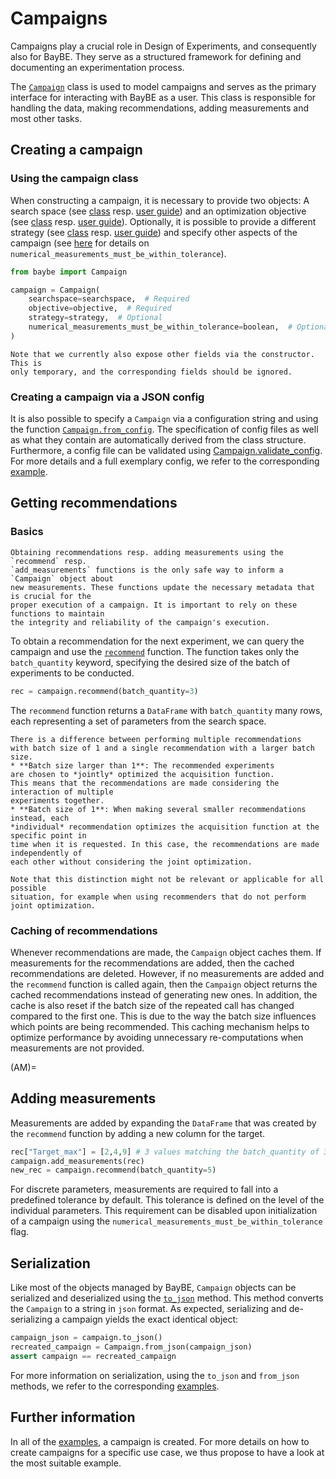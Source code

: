 # Campaigns

Campaigns play a crucial role in Design of Experiments, and consequently also for BayBE.
They serve as a structured framework for defining and documenting an experimentation
process.

The [`Campaign`](baybe.campaign.Campaign) class is used to model campaigns and 
serves as the primary interface for interacting with BayBE as a user. This class is
responsible for handling the data, making recommendations, adding measurements and
most other tasks.

## Creating a campaign

### Using the campaign class

When constructing a campaign, it is necessary to provide two objects:
A search space (see [class](baybe.searchspace.core.SearchSpace) resp. [user guide](./searchspace))
and an optimization objective (see [class](baybe.objective.Objective) resp. [user guide](./objective)).
Optionally, it is possible to provide a different strategy
(see [class](baybe.strategies.base.Strategy) resp. [user guide](./strategy)) and specify
other aspects of the campaign (see [here](#AM) for details on
`numerical_measurements_must_be_within_tolerance`).


~~~python
from baybe import Campaign

campaign = Campaign(
    searchspace=searchspace,  # Required
    objective=objective,  # Required
    strategy=strategy,  # Optional
    numerical_measurements_must_be_within_tolerance=boolean,  # Optional
)
~~~

```{attention}
Note that we currently also expose other fields via the constructor. This is
only temporary, and the corresponding fields should be ignored.
```

### Creating a campaign via a JSON config

It is also possible to specify a `Campaign` via a configuration string and using the
function [`Campaign.from_config`](baybe.campaign.Campaign.from_config).
The specification of config files as well as what they contain are automatically
derived from the class structure.
Furthermore, a config file can be validated using 
[Campaign.validate_config](baybe.campaign.Campaign.validate_config).
For more details and a full exemplary config, we refer to the corresponding
[example](./../../examples/Serialization/create_from_config).

## Getting recommendations

### Basics

```{attention}
Obtaining recommendations resp. adding measurements using the `recommend` resp.
`add_measurements` functions is the only safe way to inform a `Campaign` object about
new measurements. These functions update the necessary metadata that is crucial for the
proper execution of a campaign. It is important to rely on these functions to maintain
the integrity and reliability of the campaign's execution.
```

To obtain a recommendation for the next experiment, we can query the campaign and use
the [`recommend`](baybe.campaign.Campaign.recommend) function. The function takes only
the `batch_quantity` keyword, specifying the desired size of
the batch of experiments to be conducted.

~~~python
rec = campaign.recommend(batch_quantity=3)
~~~

The `recommend` function returns a `DataFrame` with `batch_quantity` many rows, each 
representing a set of parameters from the search space.

```{important}
There is a difference between performing multiple recommendations
with batch size of 1 and a single recommendation with a larger batch size.
* **Batch size larger than 1**: The recommended experiments
are chosen to *jointly* optimized the acquisition function.
This means that the recommendations are made considering the interaction of multiple
experiments together.
* **Batch size of 1**: When making several smaller recommendations instead, each
*individual* recommendation optimizes the acquisition function at the specific point in 
time when it is requested. In this case, the recommendations are made independently of
each other without considering the joint optimization.

Note that this distinction might not be relevant or applicable for all possible
situation, for example when using recommenders that do not perform joint optimization.
```

### Caching of recommendations

Whenever recommendations are made, the `Campaign` object caches them. If measurements
for the recommendations are added, then the cached recommendations are deleted. However,
if no measurements are added and the `recommend` function is called again, then the
`Campaign` object returns the cached recommendations instead of generating new
ones. In addition, the cache is also reset if the batch size of the repeated call has
changed compared to the first one. This is due to the way the batch size influences
which points are being recommended.
This caching mechanism helps to optimize performance by avoiding unnecessary
re-computations when measurements are not provided.

(AM)=
## Adding measurements

Measurements are added by expanding the  `DataFrame` that was created by the `recommend`
function by adding a new column for the target. 

~~~python
rec["Target_max"] = [2,4,9] # 3 values matching the batch_quantity of 3
campaign.add_measurements(rec)
new_rec = campaign.recommend(batch_quantity=5)
~~~

For discrete parameters, measurements are required to fall into a
predefined tolerance by default.
This tolerance is defined on the level of the individual parameters.
This requirement can be disabled upon initialization of a campaign using the
`numerical_measurements_must_be_within_tolerance` flag.

## Serialization

Like most of the objects managed by BayBE, `Campaign` objects can be serialized and
deserialized using the [`to_json`](baybe.utils.serialization.SerialMixin.to_json)
method. This method converts the `Campaign` to a string in `json` format. As expected,
serializing and de-serializing a campaign yields the exact identical object:
~~~python
campaign_json = campaign.to_json()
recreated_campaign = Campaign.from_json(campaign_json)
assert campaign == recreated_campaign
~~~
For more information on serialization, using the `to_json` and `from_json` methods, we
refer to the corresponding [examples](./../../examples/Serialization/Serialization).

## Further information

In all of the [examples](./../../examples/examples), a campaign is created. For more
details on how to create campaigns for a specific use case, we thus propose to have
a look at the most suitable example.